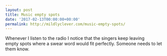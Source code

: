 ```yaml
---
layout: post
title: Music empty spots
date: '2017-02-13T00:00:00+00:00'
permalink: http://mildlyclever.com/music-empty-spots/
---
```

Whenever I listen to the radio I notice that the singers keep leaving empty spots where a swear word would fit perfectly. Someone needs to let them know.
